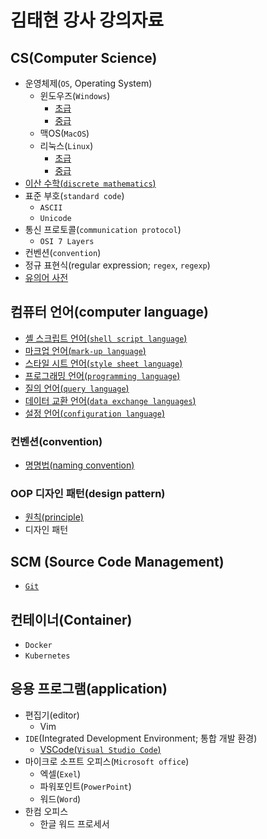 # 김태현 강사 강의자료

## CS(Computer Science)

- 운영체제(`OS`, Operating System)
  - 윈도우즈(`Windows`)
    - [초급](./cs/os/windows/1_elementary.md)
    - [중급](./cs/os/windows/2_intermediate.md)
  - 맥OS(`MacOS`)
  - 리눅스(`Linux`)
    - [초급](./cs/os/linux/1_elementary.md)
    - [중급](./cs/os/linux/2_intermediate.md)
- [이산 수학(`discrete mathematics`)](./cs/discrete_mathematics.md)
- 표준 부호(`standard code`)
  - `ASCII`
  - `Unicode`
- 통신 프로토콜(`communication protocol`)
  - `OSI 7 Layers`
- 컨벤션(`convention`)
- 정규 표현식(regular expression; `regex`, `regexp`)
- [유의어 사전](./cs/dictionary.md)

## 컴퓨터 언어(computer language)

- [셸 스크립트 언어(`shell script language`)](./language/shell_script_language.md)
- [마크업 언어(`mark-up language`)](./language/mark_up_language.md)
- [스타일 시트 언어(`style sheet language`)](./language/style_sheet_language.md)
- [프로그래밍 언어(`programming language`)](./language/programming_language.md)
- [질의 언어(`query language`)](./language/query_language.md)
- [데이터 교환 언어(`data exchange languages`)](./language/data_exchange_languages.md)
- [설정 언어(`configuration language`)](./language/configuration_language.md)

### 컨벤션(convention)

- [명명법(naming convention)](./convention/naming_convention.md)

### OOP 디자인 패턴(design pattern)

- [원칙(principle)](./oop/principle.md)
- 디자인 패턴

<!-- TODO -->

## SCM (Source Code Management)

- [`Git`](./scm/git.md)

## 컨테이너(Container)

- `Docker`
- `Kubernetes`

## 응용 프로그램(application)

- 편집기(editor)
  - Vim
- `IDE`(Integrated Development Environment; 통합 개발 환경)
  - [VSCode(`Visual Studio Code`)](./application/ide/vscode.md)
- 마이크로 소프트 오피스(`Microsoft office`)
  - 엑셀(`Exel`)
  - 파워포인트(`PowerPoint`)
  - 워드(`Word`)
- 한컴 오피스
  - 한글 워드 프로세서
